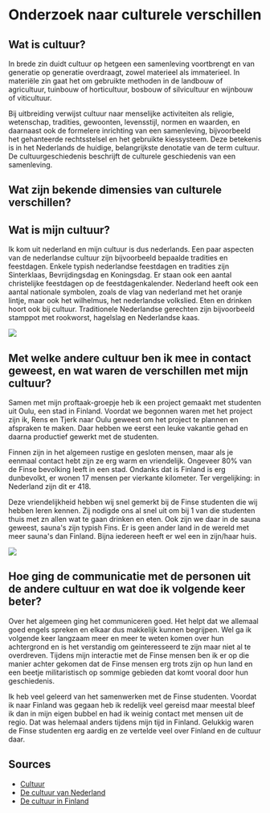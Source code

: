 # Onderzoek naar culturele verschillen

## Wat is cultuur?
In brede zin duidt cultuur op hetgeen een samenleving voortbrengt en van generatie op generatie overdraagt, zowel materieel als immaterieel. 
In materiële zin gaat het om gebruikte methoden in de landbouw of agricultuur, tuinbouw of horticultuur, bosbouw of silvicultuur en wijnbouw of viticultuur.

Bij uitbreiding verwijst cultuur naar menselijke activiteiten als religie, wetenschap, tradities, gewoonten, levensstijl, normen en waarden, en daarnaast ook de formelere inrichting van een samenleving, bijvoorbeeld het gehanteerde rechtsstelsel en het gebruikte kiessysteem. 
Deze betekenis is in het Nederlands de huidige, belangrijkste denotatie van de term cultuur.
De cultuurgeschiedenis beschrijft de culturele geschiedenis van een samenleving.

## Wat zijn bekende dimensies van culturele verschillen?


## Wat is mijn cultuur?
Ik kom uit nederland en mijn cultuur is dus nederlands. 
Een paar aspecten van de nederlandse cultuur zijn bijvoorbeeld bepaalde tradities en feestdagen. 
Enkele typish nederlandse feestdagen en tradities zijn Sinterklaas, Bevrijdingsdag en Koningsdag. 
Er staan ook een aantal christelijke feestdagen op de feestdagenkalender. Nederland heeft ook een aantal nationale symbolen, zoals de vlag van nederland met het oranje lintje, maar ook het wilhelmus, het nederlandse volkslied.
Eten en drinken hoort ook bij cultuur. Traditionele Nederlandse gerechten zijn bijvoorbeeld stamppot met rookworst, hagelslag en Nederlandse kaas.

![](https://www.expatica.com/app/uploads/sites/3/2017/10/moving-to-the-netherlands.jpg)

## Met welke andere cultuur ben ik mee in contact geweest, en wat waren de verschillen met mijn cultuur?

Samen met mijn proftaak-groepje heb ik een project gemaakt met studenten uit Oulu, een stad in Finland.
Voordat we begonnen waren met het project zijn ik, Rens en Tjerk naar Oulu geweest om het project te plannen en afspraken te maken. 
Daar hebben we eerst een leuke vakantie gehad en daarna productief gewerkt met de studenten. 

Finnen zijn in het algemeen rustige en gesloten mensen, maar als je eenmaal contact hebt zijn ze erg warm en vriendelijk. 
Ongeveer 80% van de Finse bevolking leeft in een stad. 
Ondanks dat is Finland is erg dunbevolkt, er wonen 17 mensen per vierkante kilometer. 
Ter vergelijking: in Nederland zijn dit er 418.

Deze vriendelijkheid hebben wij snel gemerkt bij de Finse studenten die wij hebben leren kennen. 
Zij nodigde ons al snel uit om bij 1 van die studenten thuis met zn allen wat te gaan drinken en eten. 
Ook zijn we daar in de sauna geweest, sauna's zijn typish Fins. 
Er is geen ander land in de wereld met meer sauna's dan Finland. 
Bijna iedereen heeft er wel een in zijn/haar huis.

![](https://oulu.com/wp-content/uploads/2021/11/oulu_oulu.com_.jpg)

## Hoe ging de communicatie met de personen uit de andere cultuur en wat doe ik volgende keer beter?

Over het algemeen ging het communiceren goed. 
Het helpt dat we allemaal goed engels spreken en elkaar dus makkelijk kunnen begrijpen. 
Wel ga ik volgende keer langzaam meer en meer te weten komen over hun achtergrond en is het verstandig om geinteresseerd te zijn maar niet al te overdreven. 
Tijdens mijn interactie met de Finse mensen ben ik er op die manier achter gekomen dat de Finse mensen erg trots zijn op hun land en een beetje militaristisch op sommige gebieden dat komt vooral door hun geschiedenis.

Ik heb veel geleerd van het samenwerken met de Finse studenten. 
Voordat ik naar Finland was gegaan heb ik redelijk veel gereisd maar meestal bleef ik dan in mijn eigen bubbel en had ik weinig contact met mensen uit de regio. 
Dat was helemaal anders tijdens mijn tijd in Finland. 
Gelukkig waren de Finse studenten erg aardig en ze vertelde veel over Finland en de cultuur daar.

## Sources

- [Cultuur](https://nl.wikipedia.org/wiki/Cultuur)
- [De cultuur van Nederland](https://nl.wikipedia.org/wiki/Cultuur_van_Nederland)
- [De cultuur in Finland](https://mokkitravel.nl/alles-over-lapland/cultuur-finland/#:~:text=Finnen%20zijn%20in%20het%20algemeen)